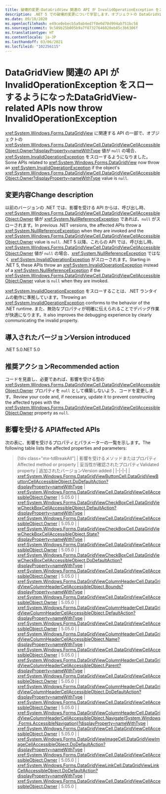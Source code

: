 ```yaml
---
title: 破壊的変更:DataGridView 関連の API が InvalidOperationException をスローする
description: .NET 5 での破壊的変更について学習します。オブジェクトの DataGridViewCellAccessibleObject.Owner 値が null の場合に、DataGridView に関連する一部の API で例外がスローされます。
ms.date: 09/18/2020
ms.openlocfilehash: e49ce0ebecb5a9ab4ed7f0e0d70d994ab751bc58
ms.sourcegitcommit: 9c589b25b005b9a7f87327646020eb85c3b6306f
ms.translationtype: HT
ms.contentlocale: ja-JP
ms.lasthandoff: 03/06/2021
ms.locfileid: "102256115"
---
```

# <a name="datagridview-related-apis-now-throw-invalidoperationexception"></a><span data-ttu-id="6cf80-103">DataGridView 関連の API が InvalidOperationException をスローするようになった</span><span class="sxs-lookup"><span data-stu-id="6cf80-103">DataGridView-related APIs now throw InvalidOperationException</span></span>

<span data-ttu-id="6cf80-104"><xref:System.Windows.Forms.DataGridView> に関連する API の一部で、オブジェクトの <xref:System.Windows.Forms.DataGridViewCell.DataGridViewCellAccessibleObject.Owner?displayProperty=nameWithType> 値が `null` の場合、<xref:System.InvalidOperationException> をスローするようになりました。</span><span class="sxs-lookup"><span data-stu-id="6cf80-104">Some APIs related to <xref:System.Windows.Forms.DataGridView> now throw an <xref:System.InvalidOperationException> if the object's <xref:System.Windows.Forms.DataGridViewCell.DataGridViewCellAccessibleObject.Owner?displayProperty=nameWithType> value is `null`.</span></span>

## <a name="change-description"></a><span data-ttu-id="6cf80-105">変更内容</span><span class="sxs-lookup"><span data-stu-id="6cf80-105">Change description</span></span>

<span data-ttu-id="6cf80-106">以前のバージョンの .NET では、影響を受ける API からは、呼び出し時、<xref:System.Windows.Forms.DataGridViewCell.DataGridViewCellAccessibleObject.Owner> 値が <xref:System.NullReferenceException> であれば、`null` がスローされます。</span><span class="sxs-lookup"><span data-stu-id="6cf80-106">In previous .NET versions, the affected APIs throw a <xref:System.NullReferenceException> when they are invoked and the <xref:System.Windows.Forms.DataGridViewCell.DataGridViewCellAccessibleObject.Owner> value is `null`.</span></span> <span data-ttu-id="6cf80-107">.NET 5 以降、これらの API では、呼び出し時、<xref:System.Windows.Forms.DataGridViewCell.DataGridViewCellAccessibleObject.Owner> 値が `null` の場合、<xref:System.NullReferenceException> ではなく <xref:System.InvalidOperationException> がスローされます。</span><span class="sxs-lookup"><span data-stu-id="6cf80-107">Starting in .NET 5, these APIs throw an <xref:System.InvalidOperationException> instead of a <xref:System.NullReferenceException> if the <xref:System.Windows.Forms.DataGridViewCell.DataGridViewCellAccessibleObject.Owner> value is `null` when they are invoked.</span></span>

<span data-ttu-id="6cf80-108"><xref:System.InvalidOperationException> をスローすることは、.NET ランタイムの動作に準拠しています。</span><span class="sxs-lookup"><span data-stu-id="6cf80-108">Throwing an <xref:System.InvalidOperationException> conforms to the behavior of the .NET runtime.</span></span> <span data-ttu-id="6cf80-109">また、無効なプロパティが明確に伝えられることでデバッグ作業が快適になります。</span><span class="sxs-lookup"><span data-stu-id="6cf80-109">It also improves the debugging experience by clearly communicating the invalid property.</span></span>

## <a name="version-introduced"></a><span data-ttu-id="6cf80-110">導入されたバージョン</span><span class="sxs-lookup"><span data-stu-id="6cf80-110">Version introduced</span></span>

<span data-ttu-id="6cf80-111">.NET 5.0</span><span class="sxs-lookup"><span data-stu-id="6cf80-111">.NET 5.0</span></span>

## <a name="recommended-action"></a><span data-ttu-id="6cf80-112">推奨アクション</span><span class="sxs-lookup"><span data-stu-id="6cf80-112">Recommended action</span></span>

<span data-ttu-id="6cf80-113">コードを見直し、必要であれば、影響を受ける型の <xref:System.Windows.Forms.DataGridViewCell.DataGridViewCellAccessibleObject.Owner> プロパティを `null` として構築しないよう、コードを変更します。</span><span class="sxs-lookup"><span data-stu-id="6cf80-113">Review your code and, if necessary, update it to prevent constructing the affected types with the <xref:System.Windows.Forms.DataGridViewCell.DataGridViewCellAccessibleObject.Owner> property as `null`.</span></span>

## <a name="affected-apis"></a><span data-ttu-id="6cf80-114">影響を受ける API</span><span class="sxs-lookup"><span data-stu-id="6cf80-114">Affected APIs</span></span>

<span data-ttu-id="6cf80-115">次の表に、影響を受けるプロパティとパラメーターの一覧を示します。</span><span class="sxs-lookup"><span data-stu-id="6cf80-115">The following table lists the affected properties and parameters:</span></span>

> [!div class="mx-tdBreakAll"]
> | <span data-ttu-id="6cf80-116">影響を受けるメソッドまたはプロパティ</span><span class="sxs-lookup"><span data-stu-id="6cf80-116">Affected method or property</span></span> | <span data-ttu-id="6cf80-117">妥当性が確認されたプロパティ</span><span class="sxs-lookup"><span data-stu-id="6cf80-117">Validated property</span></span> | <span data-ttu-id="6cf80-118">追加されたバージョン</span><span class="sxs-lookup"><span data-stu-id="6cf80-118">Version added</span></span> |
> |-|-|-|
> | <xref:System.Windows.Forms.DataGridViewButtonCell.DataGridViewButtonCellAccessibleObject.DoDefaultAction?displayProperty=nameWithType> | <xref:System.Windows.Forms.DataGridViewCell.DataGridViewCellAccessibleObject.Owner> | <span data-ttu-id="6cf80-119">5.0</span><span class="sxs-lookup"><span data-stu-id="6cf80-119">5.0</span></span> |
> | <xref:System.Windows.Forms.DataGridViewCheckBoxCell.DataGridViewCheckBoxCellAccessibleObject.DefaultAction?displayProperty=nameWithType> | <xref:System.Windows.Forms.DataGridViewCell.DataGridViewCellAccessibleObject.Owner> | <span data-ttu-id="6cf80-120">5.0</span><span class="sxs-lookup"><span data-stu-id="6cf80-120">5.0</span></span> |
> | <xref:System.Windows.Forms.DataGridViewCheckBoxCell.DataGridViewCheckBoxCellAccessibleObject.State?displayProperty=nameWithType> | <xref:System.Windows.Forms.DataGridViewCell.DataGridViewCellAccessibleObject.Owner> | <span data-ttu-id="6cf80-121">5.0</span><span class="sxs-lookup"><span data-stu-id="6cf80-121">5.0</span></span> |
> | <xref:System.Windows.Forms.DataGridViewCheckBoxCell.DataGridViewCheckBoxCellAccessibleObject.DoDefaultAction?displayProperty=nameWithType> | <xref:System.Windows.Forms.DataGridViewCell.DataGridViewCellAccessibleObject.Owner> | <span data-ttu-id="6cf80-122">5.0</span><span class="sxs-lookup"><span data-stu-id="6cf80-122">5.0</span></span> |
> | <xref:System.Windows.Forms.DataGridViewColumnHeaderCell.DataGridViewColumnHeaderCellAccessibleObject.Bounds?displayProperty=nameWithType> | <xref:System.Windows.Forms.DataGridViewCell.DataGridViewCellAccessibleObject.Owner> | <span data-ttu-id="6cf80-123">5.0</span><span class="sxs-lookup"><span data-stu-id="6cf80-123">5.0</span></span> |
> | <xref:System.Windows.Forms.DataGridViewColumnHeaderCell.DataGridViewColumnHeaderCellAccessibleObject.DefaultAction?displayProperty=nameWithType> | <xref:System.Windows.Forms.DataGridViewCell.DataGridViewCellAccessibleObject.Owner> | <span data-ttu-id="6cf80-124">5.0</span><span class="sxs-lookup"><span data-stu-id="6cf80-124">5.0</span></span> |
> | <xref:System.Windows.Forms.DataGridViewColumnHeaderCell.DataGridViewColumnHeaderCellAccessibleObject.Name?displayProperty=nameWithType> | <xref:System.Windows.Forms.DataGridViewCell.DataGridViewCellAccessibleObject.Owner> | <span data-ttu-id="6cf80-125">5.0</span><span class="sxs-lookup"><span data-stu-id="6cf80-125">5.0</span></span> |
> | <xref:System.Windows.Forms.DataGridViewColumnHeaderCell.DataGridViewColumnHeaderCellAccessibleObject.Parent?displayProperty=nameWithType> | <xref:System.Windows.Forms.DataGridViewCell.DataGridViewCellAccessibleObject.Owner> | <span data-ttu-id="6cf80-126">5.0</span><span class="sxs-lookup"><span data-stu-id="6cf80-126">5.0</span></span> |
> | <xref:System.Windows.Forms.DataGridViewColumnHeaderCell.DataGridViewColumnHeaderCellAccessibleObject.DoDefaultAction?displayProperty=nameWithType> | <xref:System.Windows.Forms.DataGridViewCell.DataGridViewCellAccessibleObject.Owner> | <span data-ttu-id="6cf80-127">5.0</span><span class="sxs-lookup"><span data-stu-id="6cf80-127">5.0</span></span> |
> | <xref:System.Windows.Forms.DataGridViewColumnHeaderCell.DataGridViewColumnHeaderCellAccessibleObject.Navigate(System.Windows.Forms.AccessibleNavigation)?displayProperty=nameWithType> | <xref:System.Windows.Forms.DataGridViewCell.DataGridViewCellAccessibleObject.Owner> | <span data-ttu-id="6cf80-128">5.0</span><span class="sxs-lookup"><span data-stu-id="6cf80-128">5.0</span></span> |
> | <xref:System.Windows.Forms.DataGridViewImageCell.DataGridViewImageCellAccessibleObject.DoDefaultAction?displayProperty=nameWithType> | <xref:System.Windows.Forms.DataGridViewCell.DataGridViewCellAccessibleObject.Owner> | <span data-ttu-id="6cf80-129">5.0</span><span class="sxs-lookup"><span data-stu-id="6cf80-129">5.0</span></span> |
> | <xref:System.Windows.Forms.DataGridViewLinkCell.DataGridViewLinkCellAccessibleObject.DoDefaultAction?displayProperty=nameWithType> | <xref:System.Windows.Forms.DataGridViewCell.DataGridViewCellAccessibleObject.Owner> | <span data-ttu-id="6cf80-130">5.0</span><span class="sxs-lookup"><span data-stu-id="6cf80-130">5.0</span></span> |

<!--

### Affected APIs

- `M:System.Windows.Forms.DataGridViewButtonCell.DataGridViewButtonCellAccessibleObject.DoDefaultAction`
- `P:System.Windows.Forms.DataGridViewCheckBoxCell.DataGridViewCheckBoxCellAccessibleObject.DefaultAction`
- `P:System.Windows.Forms.DataGridViewCheckBoxCell.DataGridViewCheckBoxCellAccessibleObject.State`
- `M:System.Windows.Forms.DataGridViewCheckBoxCell.DataGridViewCheckBoxCellAccessibleObject.DoDefaultAction`
- `P:System.Windows.Forms.DataGridViewColumnHeaderCell.DataGridViewColumnHeaderCellAccessibleObject.Bounds`
- `P:System.Windows.Forms.DataGridViewColumnHeaderCell.DataGridViewColumnHeaderCellAccessibleObject.DefaultAction`
- `P:System.Windows.Forms.DataGridViewColumnHeaderCell.DataGridViewColumnHeaderCellAccessibleObject.Name`
- `P:System.Windows.Forms.DataGridViewColumnHeaderCell.DataGridViewColumnHeaderCellAccessibleObject.Parent`
- `M:System.Windows.Forms.DataGridViewColumnHeaderCell.DataGridViewColumnHeaderCellAccessibleObject.DoDefaultAction`
- `M:System.Windows.Forms.DataGridViewColumnHeaderCell.DataGridViewColumnHeaderCellAccessibleObject.Navigate(System.Windows.Forms.AccessibleNavigation)`
- `M:System.Windows.Forms.DataGridViewImageCell.DataGridViewImageCellAccessibleObject.DoDefaultAction`
- `M:System.Windows.Forms.DataGridViewLinkCell.DataGridViewLinkCellAccessibleObject.DoDefaultAction`

### Category

Windows Forms

-->
